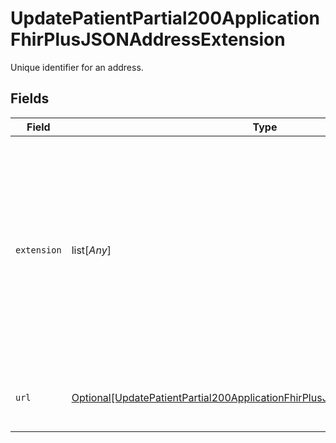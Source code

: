 # UpdatePatientPartial200ApplicationFhirPlusJSONAddressExtension

Unique identifier for an address.


## Fields

| Field                                                                                                                                                                                              | Type                                                                                                                                                                                               | Required                                                                                                                                                                                           | Description                                                                                                                                                                                        |
| -------------------------------------------------------------------------------------------------------------------------------------------------------------------------------------------------- | -------------------------------------------------------------------------------------------------------------------------------------------------------------------------------------------------- | -------------------------------------------------------------------------------------------------------------------------------------------------------------------------------------------------- | -------------------------------------------------------------------------------------------------------------------------------------------------------------------------------------------------- |
| `extension`                                                                                                                                                                                        | list[*Any*]                                                                                                                                                                                        | :heavy_minus_sign:                                                                                                                                                                                 | Specification of address key system and address key value. Contains exactly two items: one describing the code system the Address Key uses, and the other specifying the value of the Address Key. |
| `url`                                                                                                                                                                                              | [Optional[UpdatePatientPartial200ApplicationFhirPlusJSONAddressExtensionURL]](../../models/operations/updatepatientpartial200applicationfhirplusjsonaddressextensionurl.md)                        | :heavy_minus_sign:                                                                                                                                                                                 | URL of specification of the AddressKey extension.                                                                                                                                                  |